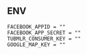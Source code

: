 ## ENV

```
FACEBOOK_APPID = ""
FACEBOOK_APP_SECRET = ""
TUBMLR_CONSUMER_KEY = ""
GOOGLE_MAP_KEY = ""
```
